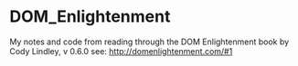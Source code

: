 # DOM_Enlightenment
My notes and code from reading through the DOM Enlightenment book by Cody Lindley, v 0.6.0
see: http://domenlightenment.com/#1
